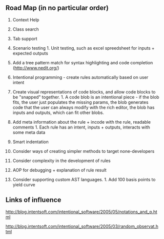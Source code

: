 ## Road Map (in no particular order) ##
  1. Context Help
  1. Class search
  1. Tab support
  1. Scenario testing
    1. Unit testing, such as excel spreedsheet for inputs + expected outputs
  1. Add a tree pattern match for syntax highlighting and code completion (http://www.nedit.org/)
  1. Intentional programming - create rules automatically based on user intent
  1. Create visual representations of code blocks, and allow code blocks to be "snapped" together.
    1. A code blob is an intentional piece - if the blob fits, the user just populates the missing params, the blob generates code that the user can always modify with the rich editor, the blob has inputs and outputs, which can fit other blobs.
  1. Add meta information about the rule + incode with the rule, readable comments
    1. Each rule has an intent, inputs + outputs, interacts with some meta data
  1. Smart indentation
  1. Consider ways of creating simpler methods to target none-developers
  1. Consider complexity in the development of rules
  1. AOP for debugging + explanation of rule result

  1. Consider supporting custom AST languages.
    1. Add 100 basis points to yield curve


## Links of influence ##
http://blog.intentsoft.com/intentional_software/2005/05/notations_and_p.html

http://blog.intentsoft.com/intentional_software/2005/03/random_observat.html